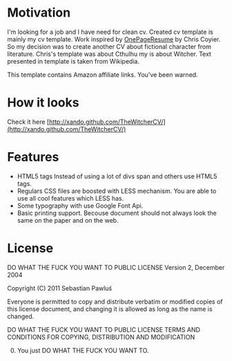 # Motivation

I'm looking for a job and I have need for clean cv. Created cv template is mainly my cv template. Work inspired by [OnePageResume](http://css-tricks.com/examples/OnePageResume/) by Chris Coyier. So my decision was to create another CV about fictional character from literature. Chris's template was about Cthulhu my is about Witcher. Text presented in template is taken from Wikipedia.  

This template contains Amazon affiliate links. You've been warned.

# How it looks

Check it here [http://xando.github.com/TheWitcherCV/](http://xando.github.com/TheWitcherCV/)

# Features

*  HTML5 tags Instead of using a lot of divs span and others use HTML5 tags.  
*  Regulars CSS files are boosted with LESS mechanism. You are able to use  all cool features which LESS has.
*  Some typography  with  use Google  Font  Api.   
*  Basic printing support. Becouse document should not always look the same on the paper and on the web.

# License 

DO WHAT THE FUCK YOU WANT TO PUBLIC LICENSE
Version 2, December 2004
 
Copyright (C) 2011 Sebastian Pawluś

Everyone is permitted to copy and distribute verbatim or modified
copies of this license document, and changing it is allowed as long
as the name is changed.
 
DO WHAT THE FUCK YOU WANT TO PUBLIC LICENSE
TERMS AND CONDITIONS FOR COPYING, DISTRIBUTION AND MODIFICATION
 
 0. You just DO WHAT THE FUCK YOU WANT TO.
